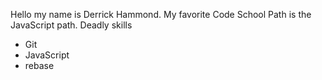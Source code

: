 Hello my name is Derrick Hammond.
My favorite Code School Path is the JavaScript path.
Deadly skills
* Git
* JavaScript
* rebase